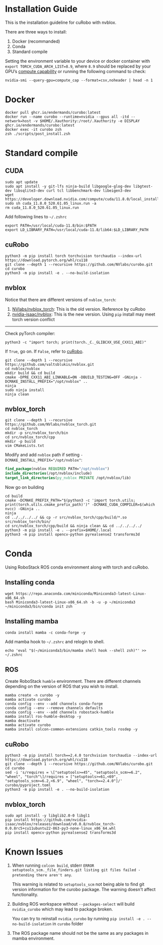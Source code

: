 # Installation Guide

This is the installation guideline for cuRobo with nvblox.

There are three ways to install:
1. Docker (recommanded)
2. Conda
3. Standard compile

Setting the environment variable to your device or docker container with `export TORCH_CUDA_ARCH_LIST=8.9`, where `8.9` should be replaced by your GPU’s [compute capability](https://developer.nvidia.com/cuda-gpus#collapseOne) or running the following command to check:
``` shell
nvidia-smi --query-gpu=compute_cap --format=csv,noheader | head -n 1
```

# Docker 
``` shell
docker pull ghcr.io/endermands/curobo:latest
docker run --name curobo --runtime=nvidia --gpus all -itd --network=host -v $HOME/.Xauthority:/root/.Xauthority -e DISPLAY ghcr.io/endermands/curobo:latest
docker exec -it curobo zsh
zsh ./scripts/post_install.zsh
```

# Standard compile
## CUDA

``` shell
sudo apt update
sudo apt install -y git-lfs ninja-build libgoogle-glog-dev libgtest-dev libsqlite3-dev curl tcl libbenchmark-dev libeigen3-dev
wget https://developer.download.nvidia.com/compute/cuda/11.8.0/local_installers/cuda_11.8.0_520.61.05_linux.run
sudo sh cuda_11.8.0_520.61.05_linux.run -a
rm cuda_11.8.0_520.61.05_linux.run
```

Add following lines to `~/.zshrc`
``` shell
export PATH=/usr/local/cuda-11.8/bin:$PATH
export LD_LIBRARY_PATH=/usr/local/cuda-11.8/lib64:$LD_LIBRARY_PATH
```

## cuRobo

``` shell
python3 -m pip install torch torchvision torchaudio --index-url https://download.pytorch.org/whl/cu118
git clone --depth 1 --recursive https://github.com/NVlabs/curobo.git
cd curobo
python3 -m pip install -e . --no-build-isolation
```

## nvblox

Notice that there are different versions of `nvblox_torch`:
1. [NVlabs/nvblox_torch](https://github.com/NVlabs/nvblox_torch.git): This is the old version. Reference by cuRobo
2. [nvidia-isaac/nvblox](https://github.com/nvidia-isaac/nvblox): This is the new version. Using `pip` install may meet torch version conflict

---

Check pyTorch compiler:
``` shell
python3 -c "import torch; print(torch._C._GLIBCXX_USE_CXX11_ABI)"
```
If `True`, go on. If `False`, refer to [cuRobo](https://curobo.org/get_started/1_install_instructions.html#installing-nvblox-for-precxx11-abi-and-isaac-sim).

``` shell
git clone --depth 1 --recursive https://github.com/valtsblukis/nvblox.git
cd nvblox/nvblox
mkdir build && cd build
cmake -DPRE_CXX11_ABI_LINKABLE=ON -DBUILD_TESTING=OFF -GNinja -DCMAKE_INSTALL_PREFIX="/opt/nvblox" ..
ninja
sudo ninja install
ninja clean
```

## nvblox_torch

``` shell
git clone --depth 1 --recursive https://github.com/NVlabs/nvblox_torch.git
cd nvblox_torch
mkdir -p src/nvblox_torch/bin
cd src/nvblox_torch/cpp
mkdir -p build
vim CMakeLists.txt
```

Modify and add `nvblox` path if setting `-DCMAKE_INSTALL_PREFIX="/opt/nvblox"`:
``` cmake
find_package(nvblox REQUIRED PATH="/opt/nvblox")
include_directories(/opt/nvblox/include)
target_link_directories(py_nvblox PRIVATE /opt/nvblox/lib)
```

Now go on building
``` shell
cd build
cmake -DCMAKE_PREFIX_PATH="$(python3 -c 'import torch.utils; print(torch.utils.cmake_prefix_path)')" -DCMAKE_CUDA_COMPILER=$(which nvcc) -GNinja ..
ninja
cd ../../../../ && cp -r src/nvblox_torch/cpp/build/*.so src/nvblox_torch/bin/
cd src/nvblox_torch/cpp/build && ninja clean && cd ../../../../
python3 -m pip install -e . --prefix=$HOME/.local
python3 -m pip install opencv-python pyrealsense2 transforms3d
```

# Conda

Using RoboStack ROS conda environment along with torch and cuRobo.

## Installing conda

``` shell
wget https://repo.anaconda.com/miniconda/Miniconda3-latest-Linux-x86_64.sh
bash Miniconda3-latest-Linux-x86_64.sh -b -u -p ~/miniconda3
~/miniconda3/bin/conda init zsh
```

## Installing mamba

``` shell
conda install mamba -c conda-forge -y
```

Add mamba hook to `~/.zshrc` and relogin to shell.
``` shell
echo 'eval "$(~/miniconda3/bin/mamba shell hook --shell zsh)"' >> ~/.zshrc
```

## ROS
Create RoboStack `humble` environment. There are different channels depending on the version of ROS that you wish to install.

``` shell
mamba create -n curobo -y 
mamba activate curobo
conda config --env --add channels conda-forge
conda config --env --remove channels defaults
conda config --env --add channels robostack-humble
mamba install ros-humble-desktop -y
mamba deactivate
mamba activate curobo
mamba install colcon-common-extensions catkin_tools rosdep -y
```

## cuRobo

``` shell
python3 -m pip install torch==2.4.0 torchvision torchaudio --index-url https://download.pytorch.org/whl/cu118
git clone --depth 1 --recursive https://github.com/NVlabs/curobo.git
cd curobo
sed -i 's/requires = \["setuptools>=45", "setuptools_scm>=6.2", "wheel", "torch"\]/requires = ["setuptools>=61,<69", "setuptools_scm>=6.2,<6.9", "wheel", "torch==2.4.0"]/' curobo/pyproject.toml
python3 -m pip install -e . --no-build-isolation
```

## nvblox_torch
``` shell
sudo apt install -y libglib2.0-0 libgl1
pip install https://github.com/nvidia-isaac/nvblox/releases/download/v0.0.8/nvblox_torch-0.0.8rc5+cu11ubuntu22-863-py3-none-linux_x86_64.whl
pip install opencv-python pyrealsense2 transforms3d
```

# Known Issues

1. When running `colcon build`, stderr `ERROR setuptools_scm._file_finders.git listing git files failed - pretending there aren't any`.
    
    This warning is related to `setuptools_scm` not being able to find git version information for the curobo package. The warning doesn't affect functionality.

2. Building ROS workspace without `--packages-select` will build `nvidia_curobo` which may lead to package broken.

    You can try to reinstall `nvidia_curobo` by running `pip install -e . --no-build-isolation` in `curobo` folder

3. The ROS package name should not be the same as any packages in mamba environment.